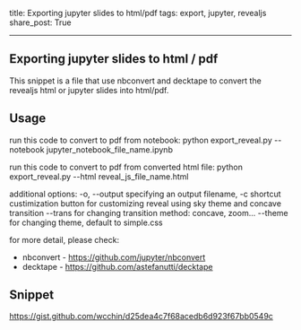 title: Exporting jupyter slides to html/pdf
tags: export, jupyter, revealjs
share_post: True

---

Exporting jupyter slides to html / pdf
---

This snippet is a file that use nbconvert and decktape to convert the revealjs html or jupyter slides into html/pdf.

## Usage
run this code to convert to pdf from notebook:
python export_reveal.py --notebook jupyter_notebook_file_name.ipynb

run this code to convert to pdf from converted html file:
python export_reveal.py --html reveal_js_file_name.html

additional options:
-o, --output	specifying an output filename, 
-c 				shortcut custimization button for customizing reveal using sky theme and concave transition
--trans			for changing transition method: concave, zoom...
--theme			for changing theme, default to simple.css

for more detail, please check:

+ nbconvert - https://github.com/jupyter/nbconvert
+ decktape - https://github.com/astefanutti/decktape

## Snippet
https://gist.github.com/wcchin/d25dea4c7f68acedb6d923f67bb0549c

<script src="https://gist.github.com/wcchin/d25dea4c7f68acedb6d923f67bb0549c.js"></script>

